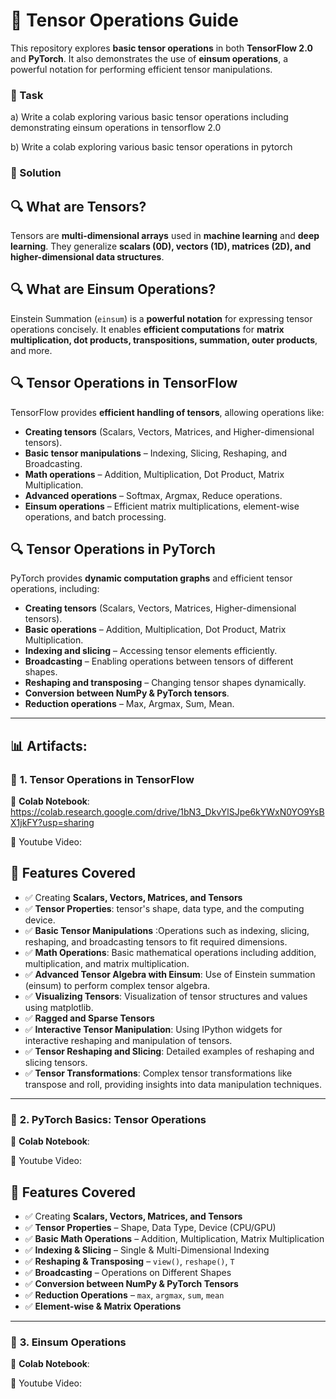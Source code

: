 # 🧠 Tensor Operations Guide

This repository explores **basic tensor operations** in both **TensorFlow 2.0** and **PyTorch**. It also demonstrates the use of **einsum operations**, a powerful notation for performing efficient tensor manipulations.

### 📝 Task

a) Write a colab exploring various basic tensor operations including demonstrating einsum operations in tensorflow 2.0

b) Write a colab exploring various basic tensor operations in pytorch

### 📘 Solution

## 🔍 What are Tensors?  
Tensors are **multi-dimensional arrays** used in **machine learning** and **deep learning**. They generalize **scalars (0D), vectors (1D), matrices (2D), and higher-dimensional data structures**.


## 🔍 What are Einsum Operations?  
Einstein Summation (`einsum`) is a **powerful notation** for expressing tensor operations concisely. It enables **efficient computations** for **matrix multiplication, dot products, transpositions, summation, outer products**, and more.

## 🔍 Tensor Operations in TensorFlow
TensorFlow provides **efficient handling of tensors**, allowing operations like:
- **Creating tensors** (Scalars, Vectors, Matrices, and Higher-dimensional tensors).  
- **Basic tensor manipulations** – Indexing, Slicing, Reshaping, and Broadcasting.  
- **Math operations** – Addition, Multiplication, Dot Product, Matrix Multiplication.  
- **Advanced operations** – Softmax, Argmax, Reduce operations.  
- **Einsum operations** – Efficient matrix multiplications, element-wise operations, and batch processing.  

## 🔍 Tensor Operations in PyTorch
PyTorch provides **dynamic computation graphs** and efficient tensor operations, including:
- **Creating tensors** (Scalars, Vectors, Matrices, Higher-dimensional tensors).  
- **Basic operations** – Addition, Multiplication, Dot Product, Matrix Multiplication.  
- **Indexing and slicing** – Accessing tensor elements efficiently.  
- **Broadcasting** – Enabling operations between tensors of different shapes.  
- **Reshaping and transposing** – Changing tensor shapes dynamically.  
- **Conversion between NumPy & PyTorch tensors**.  
- **Reduction operations** – Max, Argmax, Sum, Mean.  

---

## 📊 Artifacts:
### 🚀 **1. Tensor Operations in TensorFlow**
📂 **Colab Notebook**:  https://colab.research.google.com/drive/1bN3_DkvYlSJpe6kYWxN0YO9YsBX1jkFY?usp=sharing 

🎥 Youtube Video:

## 📌 Features Covered

- ✅ Creating **Scalars, Vectors, Matrices, and Tensors**  
- ✅ **Tensor Properties**: tensor's shape, data type, and the computing device.
- ✅ **Basic Tensor Manipulations** :Operations such as indexing, slicing, reshaping, and broadcasting tensors to fit required dimensions.
- ✅ **Math Operations**: Basic mathematical operations including addition, multiplication, and matrix multiplication.
- ✅ **Advanced Tensor Algebra with Einsum**: Use of Einstein summation (einsum) to perform complex tensor algebra.
- ✅ **Visualizing Tensors**: Visualization of tensor structures and values using matplotlib.
- ✅ **Ragged and Sparse Tensors**  
- ✅ **Interactive Tensor Manipulation**: Using IPython widgets for interactive reshaping and manipulation of tensors.
- ✅ **Tensor Reshaping and Slicing**: Detailed examples of reshaping and slicing tensors.
- ✅ **Tensor Transformations**: Complex tensor transformations like transpose and roll, providing insights into data manipulation techniques.

---

### 🚀 **2. PyTorch Basics: Tensor Operations**
📂 **Colab Notebook**: 

🎥 Youtube Video:

## 📌 Features Covered
- ✅ Creating **Scalars, Vectors, Matrices, and Tensors**  
- ✅ **Tensor Properties** – Shape, Data Type, Device (CPU/GPU)  
- ✅ **Basic Math Operations** – Addition, Multiplication, Matrix Multiplication  
- ✅ **Indexing & Slicing** – Single & Multi-Dimensional Indexing  
- ✅ **Reshaping & Transposing** – `view()`, `reshape()`, `T`  
- ✅ **Broadcasting** – Operations on Different Shapes  
- ✅ **Conversion between NumPy & PyTorch Tensors**  
- ✅ **Reduction Operations** – `max`, `argmax`, `sum`, `mean`  
- ✅ **Element-wise & Matrix Operations**  

---

### 🚀 **3. Einsum Operations**
📂 **Colab Notebook**: 

🎥 Youtube Video:
